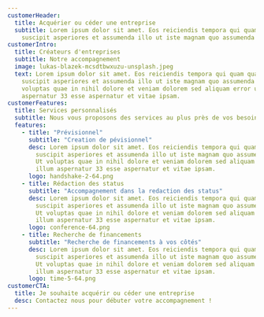 ```yaml
---
customerHeader:
  title: Acquérier ou céder une entreprise
  subtitle: Lorem ipsum dolor sit amet. Eos reiciendis tempora qui quam quas aut
    suscipit asperiores et assumenda illo ut iste magnam quo assumenda ullam.
customerIntro:
  title: Créateurs d'entreprises
  subtitle: Notre accompagnement
  image: lukas-blazek-mcsdtbwxuzu-unsplash.jpeg
  text: Lorem ipsum dolor sit amet. Eos reiciendis tempora qui quam quas aut
    suscipit asperiores et assumenda illo ut iste magnam quo assumenda ullam. Ut
    voluptas quae in nihil dolore et veniam dolorem sed aliquam error ut illum
    aspernatur 33 esse aspernatur et vitae ipsam.
customerFeatures:
  title: Services personnalisés
  subtitle: Nous vous proposons des services au plus près de vos besoin de créateur d'entreprise
  features:
    - title: "Prévisionnel"
      subtitle: "Creation de pévisionnel"
      desc: Lorem ipsum dolor sit amet. Eos reiciendis tempora qui quam quas aut
        suscipit asperiores et assumenda illo ut iste magnam quo assumenda ullam.
        Ut voluptas quae in nihil dolore et veniam dolorem sed aliquam error ut
        illum aspernatur 33 esse aspernatur et vitae ipsam.
      logo: handshake-2-64.png
    - title: Rédaction des status
      subtitle: "Accompagnement dans la redaction des status"
      desc: Lorem ipsum dolor sit amet. Eos reiciendis tempora qui quam quas aut
        suscipit asperiores et assumenda illo ut iste magnam quo assumenda ullam.
        Ut voluptas quae in nihil dolore et veniam dolorem sed aliquam error ut
        illum aspernatur 33 esse aspernatur et vitae ipsam.
      logo: conference-64.png
    - title: Recherche de financements
      subtitle: "Recherche de financements à vos côtés"
      desc: Lorem ipsum dolor sit amet. Eos reiciendis tempora qui quam quas aut
        suscipit asperiores et assumenda illo ut iste magnam quo assumenda ullam.
        Ut voluptas quae in nihil dolore et veniam dolorem sed aliquam error ut
        illum aspernatur 33 esse aspernatur et vitae ipsam.
      logo: time-5-64.png
customerCTA:
  title: Je souhaite acquérir ou céder une entreprise
  desc: Contactez nous pour débuter votre accompagnement !
---
```

